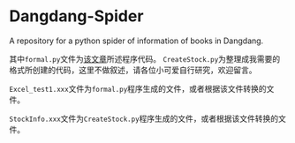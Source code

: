 # Dangdang-Spider
A repository for a python spider of information of books in Dangdang.


其中```formal.py```文件为[该文章](https://blog.cha.moe/article/4d728e77/)所述程序代码。
```CreateStock.py```为整理成我需要的格式所创建的代码，这里不做叙述，请各位小可爱自行研究，欢迎留言。

```Excel_test1.xxx```文件为```formal.py```程序生成的文件，或者根据该文件转换的文件。

```StockInfo.xxx```文件为```CreateStock.py```程序生成的文件，或者根据该文件转换的文件。
